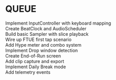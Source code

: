 # QUEUE

Implement InputController with keyboard mapping  
Create BeatClock and AudioScheduler  
Build basic Sampler with slice playback  
Wire up FTUE first tap scenario  
Add Hype meter and combo system  
Implement Drop window detection  
Create End-of-Run screen  
Add clip capture and export  
Implement Daily Break mode  
Add telemetry events